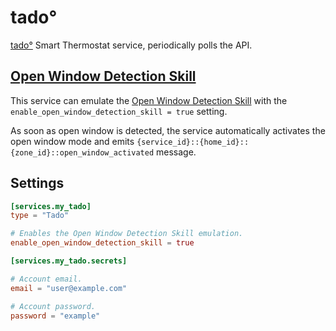 # tado°

[tado°](https://www.tado.com/) Smart Thermostat service, periodically polls the API.

## [Open Window Detection Skill](https://support.tado.com/en/articles/3387308-how-does-the-open-window-detection-skill-work)

This service can emulate the [Open Window Detection Skill](https://support.tado.com/en/articles/3387308-how-does-the-open-window-detection-skill-work) with the `enable_open_window_detection_skill = true` setting.

As soon as open window is detected, the service automatically activates the open window mode and emits `{service_id}::{home_id}::{zone_id}::open_window_activated` message.

## Settings

```toml
[services.my_tado]
type = "Tado"

# Enables the Open Window Detection Skill emulation.
enable_open_window_detection_skill = true

[services.my_tado.secrets]

# Account email.
email = "user@example.com"

# Account password.
password = "example"
```

